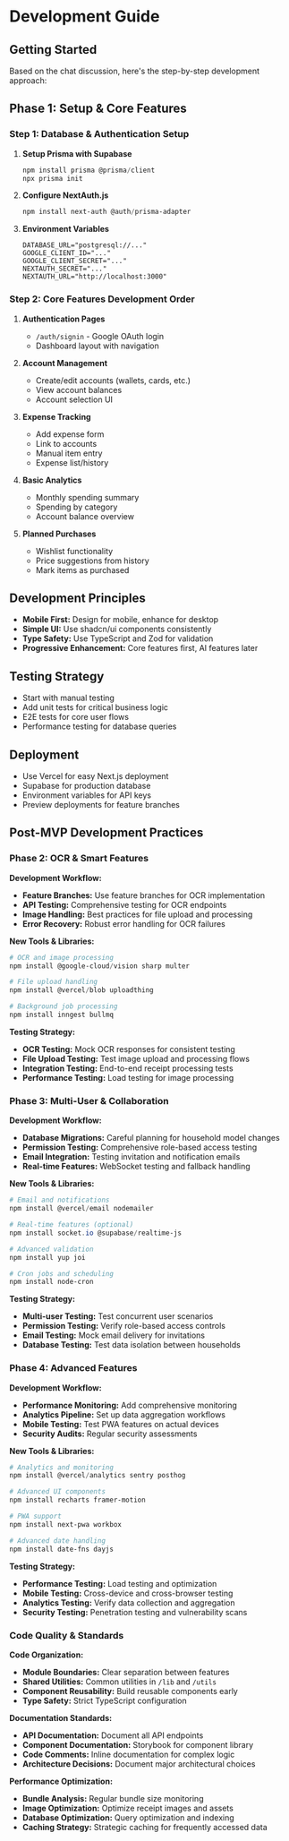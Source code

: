 # Development Guide

## Getting Started

Based on the chat discussion, here's the step-by-step development approach:

## Phase 1: Setup & Core Features

### Step 1: Database & Authentication Setup

1. **Setup Prisma with Supabase**

   ```powershell
   npm install prisma @prisma/client
   npx prisma init
   ```

2. **Configure NextAuth.js**

   ```powershell
   npm install next-auth @auth/prisma-adapter
   ```

3. **Environment Variables**
   ```env
   DATABASE_URL="postgresql://..."
   GOOGLE_CLIENT_ID="..."
   GOOGLE_CLIENT_SECRET="..."
   NEXTAUTH_SECRET="..."
   NEXTAUTH_URL="http://localhost:3000"
   ```

### Step 2: Core Features Development Order

1. **Authentication Pages**

   - `/auth/signin` - Google OAuth login
   - Dashboard layout with navigation

2. **Account Management**

   - Create/edit accounts (wallets, cards, etc.)
   - View account balances
   - Account selection UI

3. **Expense Tracking**

   - Add expense form
   - Link to accounts
   - Manual item entry
   - Expense list/history

4. **Basic Analytics**

   - Monthly spending summary
   - Spending by category
   - Account balance overview

5. **Planned Purchases**
   - Wishlist functionality
   - Price suggestions from history
   - Mark items as purchased

## Development Principles

- **Mobile First:** Design for mobile, enhance for desktop
- **Simple UI:** Use shadcn/ui components consistently
- **Type Safety:** Use TypeScript and Zod for validation
- **Progressive Enhancement:** Core features first, AI features later

## Testing Strategy

- Start with manual testing
- Add unit tests for critical business logic
- E2E tests for core user flows
- Performance testing for database queries

## Deployment

- Use Vercel for easy Next.js deployment
- Supabase for production database
- Environment variables for API keys
- Preview deployments for feature branches

## Post-MVP Development Practices

### Phase 2: OCR & Smart Features

**Development Workflow:**

- **Feature Branches:** Use feature branches for OCR implementation
- **API Testing:** Comprehensive testing for OCR endpoints
- **Image Handling:** Best practices for file upload and processing
- **Error Recovery:** Robust error handling for OCR failures

**New Tools & Libraries:**

```powershell
# OCR and image processing
npm install @google-cloud/vision sharp multer

# File upload handling
npm install @vercel/blob uploadthing

# Background job processing
npm install inngest bullmq
```

**Testing Strategy:**

- **OCR Testing:** Mock OCR responses for consistent testing
- **File Upload Testing:** Test image upload and processing flows
- **Integration Testing:** End-to-end receipt processing tests
- **Performance Testing:** Load testing for image processing

### Phase 3: Multi-User & Collaboration

**Development Workflow:**

- **Database Migrations:** Careful planning for household model changes
- **Permission Testing:** Comprehensive role-based access testing
- **Email Integration:** Testing invitation and notification emails
- **Real-time Features:** WebSocket testing and fallback handling

**New Tools & Libraries:**

```powershell
# Email and notifications
npm install @vercel/email nodemailer

# Real-time features (optional)
npm install socket.io @supabase/realtime-js

# Advanced validation
npm install yup joi

# Cron jobs and scheduling
npm install node-cron
```

**Testing Strategy:**

- **Multi-user Testing:** Test concurrent user scenarios
- **Permission Testing:** Verify role-based access controls
- **Email Testing:** Mock email delivery for invitations
- **Database Testing:** Test data isolation between households

### Phase 4: Advanced Features

**Development Workflow:**

- **Performance Monitoring:** Add comprehensive monitoring
- **Analytics Pipeline:** Set up data aggregation workflows
- **Mobile Testing:** Test PWA features on actual devices
- **Security Audits:** Regular security assessments

**New Tools & Libraries:**

```powershell
# Analytics and monitoring
npm install @vercel/analytics sentry posthog

# Advanced UI components
npm install recharts framer-motion

# PWA support
npm install next-pwa workbox

# Advanced date handling
npm install date-fns dayjs
```

**Testing Strategy:**

- **Performance Testing:** Load testing and optimization
- **Mobile Testing:** Cross-device and cross-browser testing
- **Analytics Testing:** Verify data collection and aggregation
- **Security Testing:** Penetration testing and vulnerability scans

### Code Quality & Standards

**Code Organization:**

- **Module Boundaries:** Clear separation between features
- **Shared Utilities:** Common utilities in `/lib` and `/utils`
- **Component Reusability:** Build reusable components early
- **Type Safety:** Strict TypeScript configuration

**Documentation Standards:**

- **API Documentation:** Document all API endpoints
- **Component Documentation:** Storybook for component library
- **Code Comments:** Inline documentation for complex logic
- **Architecture Decisions:** Document major architectural choices

**Performance Optimization:**

- **Bundle Analysis:** Regular bundle size monitoring
- **Image Optimization:** Optimize receipt images and assets
- **Database Optimization:** Query optimization and indexing
- **Caching Strategy:** Strategic caching for frequently accessed data
